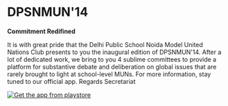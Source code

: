 # DPSNMUN'14

**Commitment Redifined**

It is with great pride that the Delhi Public School Noida Model United Nations Club presents to you the inaugural edition of DPSNMUN'14.
After a lot of dedicated work, we bring to you 4 sublime committees to provide a platform for substantive debate and deliberation on global issues that are rarely brought to light at school-level MUNs.
For more information, stay tuned to our official app.
Regards
Secretariat

[![Get the app from playstore](https://developer.android.com/images/brand/en_app_rgb_wo_60.png)](https://play.google.com/store/apps/details?id=chipset.dpsnmun)